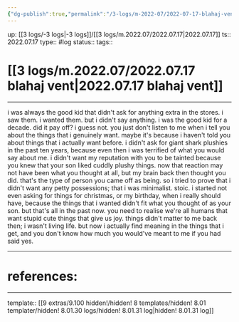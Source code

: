 ```yaml
---
{"dg-publish":true,"permalink":"/3-logs/m-2022-07/2022-07-17-blahaj-vent/"}
---
```


up: [[3 logs/-3 logs|-3 logs]]/[[3 logs/m.2022.07/2022.07.17|2022.07.17]]
ts:: 2022.07.17
type:: #log
status:: 
tags:: 

# [[3 logs/m.2022.07/2022.07.17 blahaj vent|2022.07.17 blahaj vent]]
____

i was always the good kid that didn't ask for anything extra in the stores.
i saw them. i wanted them. but i didn't say anything.
i was the good kid for a decade.
did it pay off? i guess not.
you just don't listen to me when i tell you about the things that i genuinely want.
maybe it's because i haven't told you about things that i actually want before.
i didn't ask for giant shark plushies in the past ten years, because even then i was terrified of what you would say about me. i didn't want my reputation with you to be tainted because you knew that your son liked cuddly plushy things.
now that reaction may not have been what you thought at all, but my brain back then thought you did. that's the type of person you came off as being. so i tried to prove that i didn't want any petty possessions; that i was minimalist. stoic.
i started not even asking for things for christmas, or my birthday, when i really should have, because the things that i wanted didn't fit what you thought of as your son.
but that's all in the past now. you need to realise we're all humans that want stupid cute things that give us joy.
things didn't matter to me back then; i wasn't living life. but now i actually find meaning in the things that i get, and you don't know how much you would've meant to me if you had said yes.

____
# references:

____
template:: [[9 extras/9.100 hidden!/hidden! 8 templates/hidden! 8.01 templater/hidden! 8.01.30 logs/hidden! 8.01.31 log|hidden! 8.01.31 log]]




